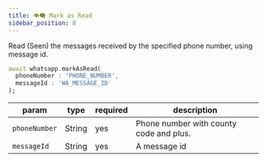 ```yaml
---
title: 👁‍🗨 Mark as Read
sidebar_position: 8
---
```


Read (Seen) the messages received by the specified phone number, using message id.

```dart
await whatsapp.markAsRead(
  phoneNumber : 'PHONE_NUMBER',
  messageId : 'WA_MESSAGE_ID'
);
```

| param         | type   | required | description                             |
| ------------- | ------ | -------- | --------------------------------------- |
| `phoneNumber` | String | yes      | Phone number with county code and plus. |
| `messageId`   | String | yes      | A message id                            |
